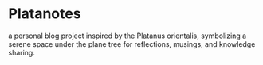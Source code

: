 # Platanotes

a personal blog project inspired by the Platanus orientalis, symbolizing a serene space under the plane tree for reflections, musings, and knowledge sharing.
